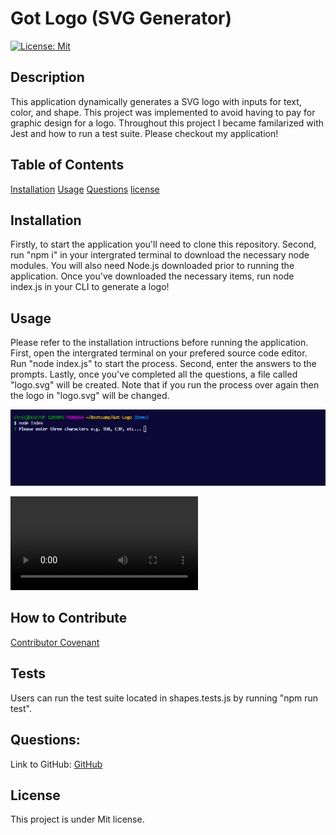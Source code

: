 # Got Logo (SVG Generator)
[![License: Mit](https://img.shields.io/badge/License-Mit-yellow.svg)](https://opensource.org/licenses/Mit)

## Description
    
This application dynamically generates a SVG logo with inputs for text, color, and shape. This project was implemented to avoid having to pay for graphic design for a logo. Throughout this project I became familarized with Jest and how to run a test suite. Please checkout my application!
    
## Table of Contents
    
[Installation](#installation)
[Usage](#usage)
[Questions](#questions)
[license](#license)
    
## Installation
    
Firstly, to start the application you'll need to clone this repository. Second, run "npm i" in your intergrated terminal to download the necessary node modules. You will also need Node.js downloaded prior to running the application. Once you've downloaded the necessary items, run node index.js in your CLI to generate a logo!
    
## Usage

Please refer to the installation intructions before running the application. First, open the intergrated terminal on your prefered source code editor. Run "node index.js" to start the process. Second, enter the answers to the prompts. Lastly, once you've completed all the questions, a file called "logo.svg" will be created. Note that if you run the process over again then the logo in "logo.svg" will be changed.

![Example of Output](/assets/Screenshot%202023-12-03%20143243.png)

![Video on using app](/assets/Untitled_%20Dec%203,%202023%202_07%20PM.webm)
    
## How to Contribute

[Contributor Covenant](https://www.contributor-covenant.org/)

## Tests
    
Users can run the test suite located in shapes.tests.js by running "npm run test".

## Questions:

Link to GitHub:
[GitHub](https://github.com/the-real-chrisp0000)


## License
This project is under Mit license.